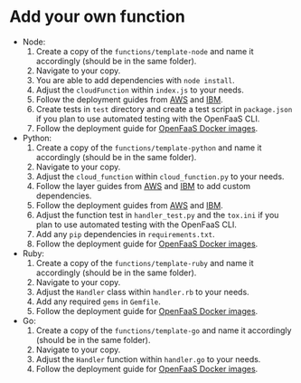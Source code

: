 # Add your own function

- Node:
    1. Create a copy of the `functions/template-node` and name it accordingly (should be in the same folder).
    2. Navigate to your copy.
    3. You are able to add dependencies with `node install`.
    4. Adjust the `cloudFunction` within `index.js` to your needs.
    5. Follow the deployment guides from [AWS](./awsAddDeployment.md) and [IBM](./ibmAddDeployment.md).
    6. Create tests in `test` directory and create a test script in `package.json` if you plan to use automated testing with the OpenFaaS CLI.
    7. Follow the deployment guide for [OpenFaaS Docker images](./openfaas.md).
- Python:
    1. Create a copy of the `functions/template-python` and name it accordingly (should be in the same folder).
    2. Navigate to your copy.
    3. Adjust the `cloud_function` within `cloud_function.py` to your needs.
    4. Follow the layer guides from [AWS](./awsLayer.md) and [IBM](./ibmLayer.md) to add custom dependencies.
    5. Follow the deployment guides from [AWS](./awsAddDeployment.md) and [IBM](./ibmAddDeployment.md).
    6. Adjust the function test in `handler_test.py` and the `tox.ini` if you plan to use automated testing with the OpenFaaS CLI.
    7. Add any `pip` dependencies in `requirements.txt`.
    8. Follow the deployment guide for [OpenFaaS Docker images](./openfaas.md).
- Ruby:
    1. Create a copy of the `functions/template-ruby` and name it accordingly (should be in the same folder).
    2. Navigate to your copy.
    3. Adjust the `Handler` class within `handler.rb` to your needs.
    4. Add any required `gems` in `Gemfile`.
    5. Follow the deployment guide for [OpenFaaS Docker images](./openfaas.md).
- Go:
    1. Create a copy of the `functions/template-go` and name it accordingly (should be in the same folder).
    2. Navigate to your copy.
    3. Adjust the `Handler` function within `handler.go` to your needs.
    4. Follow the deployment guide for [OpenFaaS Docker images](./openfaas.md).
